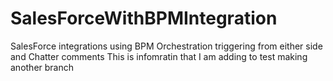 # SalesForceWithBPMIntegration
SalesForce integrations using BPM Orchestration triggering from either side and Chatter comments
This is infomratin that I am adding to test making another branch
